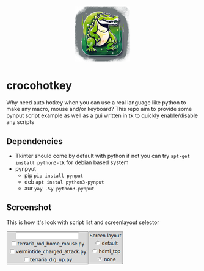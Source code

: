 <h1 align="center">
  <img src='crocohot.png' width='144'>
</h1>

# crocohotkey 
Why need auto hotkey when you can use a real language like python to make any macro, mouse and/or keyboard?
This repo aim to provide some pynput script example as well as a gui written in tk to quickly enable/disable any scripts

## Dependencies
* Tkinter should come by default with python if not you can try `apt-get install python3-tk` for debian based system
* pynpyut
    * pip `pip install pynput`
    * deb `apt instal python3-pynput`
    * aur `yay -Sy python3-pynput`

## Screenshot
This is how it's look with script list and screenlayout selector

![](screenshot/basic.png)
